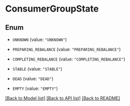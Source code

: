 # ConsumerGroupState

## Enum


* `UNKNOWN` (value: `"UNKNOWN"`)

* `PREPARING_REBALANCE` (value: `"PREPARING_REBALANCE"`)

* `COMPLETING_REBALANCE` (value: `"COMPLETING_REBALANCE"`)

* `STABLE` (value: `"STABLE"`)

* `DEAD` (value: `"DEAD"`)

* `EMPTY` (value: `"EMPTY"`)


[[Back to Model list]](../README.md#documentation-for-models) [[Back to API list]](../README.md#documentation-for-api-endpoints) [[Back to README]](../README.md)

